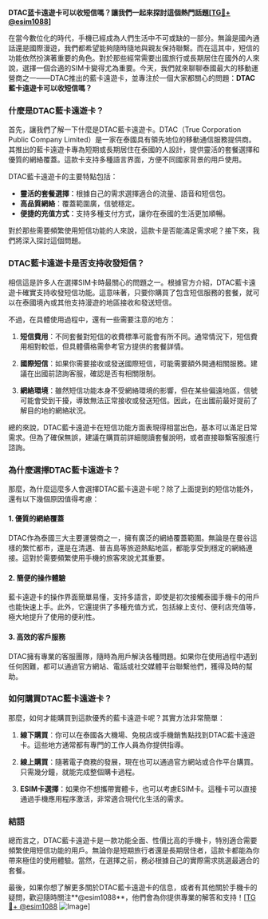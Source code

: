 **DTAC蓝卡遠遊卡可以收短信嗎？讓我們一起來探討這個熱門話題[[TG💪+ @esim1088](https://t.me/s/esim1088)]**

在當今數位化的時代，手機已經成為人們生活中不可或缺的一部分。無論是國內通話還是國際漫遊，我們都希望能夠隨時隨地與親友保持聯繫。而在這其中，短信的功能依然扮演著重要的角色。對於那些經常需要出國旅行或長期居住在國外的人來說，選擇一個合適的SIM卡變得尤為重要。今天，我們就來聊聊泰國最大的移動運營商之一——DTAC推出的藍卡遠遊卡，並專注於一個大家都關心的問題：**DTAC藍卡遠遊卡可以收短信嗎？**

### **什麼是DTAC藍卡遠遊卡？**

首先，讓我們了解一下什麼是DTAC藍卡遠遊卡。DTAC（True Corporation Public Company Limited）是一家在泰國具有領先地位的移動通信服務提供商。其推出的藍卡遠遊卡專為短期或長期居住在泰國的人設計，提供靈活的套餐選擇和優質的網絡覆蓋。這款卡支持多種語言界面，方便不同國家背景的用戶使用。

DTAC藍卡遠遊卡的主要特點包括：

- **靈活的套餐選擇**：根據自己的需求選擇適合的流量、語音和短信包。
- **高品質網絡**：覆蓋範圍廣，信號穩定。
- **便捷的充值方式**：支持多種支付方式，讓你在泰國的生活更加順暢。

對於那些需要頻繁使用短信功能的人來說，這款卡是否能滿足需求呢？接下來，我們將深入探討這個問題。

### **DTAC藍卡遠遊卡是否支持收發短信？**

相信這是許多人在選擇SIM卡時最關心的問題之一。根據官方介紹，DTAC藍卡遠遊卡確實支持收發短信功能。這意味著，只要你購買了包含短信服務的套餐，就可以在泰國境內或其他支持漫遊的地區接收和發送短信。

不過，在具體使用過程中，還有一些需要注意的地方：

1. **短信費用**：不同套餐對短信的收費標準可能會有所不同。通常情況下，短信費用相對較低，但具體價格需參考官方提供的套餐詳情。
   
2. **國際短信**：如果你需要接收或發送國際短信，可能需要額外開通相關服務。建議在出國前諮詢客服，確認是否有相關限制。

3. **網絡環境**：雖然短信功能本身不受網絡環境的影響，但在某些偏遠地區，信號可能會受到干擾，導致無法正常接收或發送短信。因此，在出國前最好提前了解目的地的網絡狀況。

總的來說，DTAC藍卡遠遊卡在短信功能方面表現得相當出色，基本可以滿足日常需求。但為了確保無誤，建議在購買前詳細閱讀套餐說明，或者直接聯繫客服進行諮詢。

### **為什麼選擇DTAC藍卡遠遊卡？**

那麼，為什麼這麼多人會選擇DTAC藍卡遠遊卡呢？除了上面提到的短信功能外，還有以下幾個原因值得考慮：

#### **1. 優質的網絡覆蓋**
DTAC作為泰國三大主要運營商之一，擁有廣泛的網絡覆蓋範圍。無論是在曼谷這樣的繁忙都市，還是在清邁、普吉島等旅遊熱點地區，都能享受到穩定的網絡連接。這對於需要頻繁使用手機的旅客來說尤其重要。

#### **2. 簡便的操作體驗**
藍卡遠遊卡的操作界面簡單易懂，支持多語言，即使是初次接觸泰國手機卡的用戶也能快速上手。此外，它還提供了多種充值方式，包括線上支付、便利店充值等，極大地提升了使用的便利性。

#### **3. 高效的客戶服務**
DTAC擁有專業的客服團隊，隨時為用戶解決各種問題。如果你在使用過程中遇到任何困難，都可以通過官方網站、電話或社交媒體平台聯繫他們，獲得及時的幫助。

### **如何購買DTAC藍卡遠遊卡？**

那麼，如何才能購買到這款優秀的藍卡遠遊卡呢？其實方法非常簡單：

1. **線下購買**：你可以在泰國各大機場、免稅店或手機銷售點找到DTAC藍卡遠遊卡。這些地方通常都有專門的工作人員為你提供指導。

2. **線上購買**：隨著電子商務的發展，現在也可以通過官方網站或合作平台購買。只需幾分鐘，就能完成整個購卡過程。

3. **ESIM卡選擇**：如果你不想攜帶實體卡，也可以考慮ESIM卡。這種卡可以直接通過手機應用程序激活，非常適合現代化生活的需求。

### **結語**

總而言之，DTAC藍卡遠遊卡是一款功能全面、性價比高的手機卡，特別適合需要頻繁使用短信功能的用戶。無論你是短期旅行者還是長期居住者，這款卡都能為你帶來極佳的使用體驗。當然，在選擇之前，務必根據自己的實際需求挑選最適合的套餐。

最後，如果你想了解更多關於DTAC藍卡遠遊卡的信息，或者有其他關於手機卡的疑問，歡迎隨時關注**@esim1088**，他們會為你提供專業的解答和支持！[[TG💪+ @esim1088](https://t.me/s/esim1088) ![Image](https://i.postimg.cc/4NQfJmqS/Snipaste-2025-05-13-00-14-12.png)]